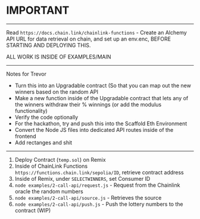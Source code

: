 # IMPORTANT

---

Read `https://docs.chain.link/chainlink-functions` - Create an Alchemy API URL for data retrieval on chain, and set up an env.enc, BEFORE STARTING AND DEPLOYING THIS.

ALL WORK IS INSIDE OF EXAMPLES/MAIN

---

Notes for Trevor
* Turn this into an Upgradable contract (So that you can map out the new winners based on the random API
* Make a new function inside of the Upgradable contract that lets any of the winners withdraw their % winnings (or add the modulus functionality)
* Verify the code optionally
* For the hackathon, try and push this into the Scaffold Eth Environment
* Convert the Node JS files into dedicated API routes inside of the frontend
* Add rectanges and shit

---

1. Deploy Contract (`temp.sol`) on Remix
2. Inside of ChainLink Functions `https://functions.chain.link/sepolia/ID`, retrieve contract address
3. Inside of Remix, under `SELECTWINNERS`, set Consumer ID
4. `node examples/2-call-api/request.js` - Request from the Chainlink oracle the random numbers
5. `node examples/2-call-api/source.js` - Retrieves the source
6. `node examples/2-call-api/push.js` - Push the lottery numbers to the contract (WIP)
